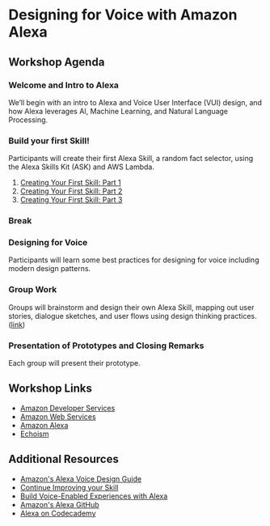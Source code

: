 # Designing for Voice with Amazon Alexa

## Workshop Agenda

### Welcome and Intro to Alexa
We’ll begin with an intro to Alexa and Voice User Interface (VUI) design, and how Alexa leverages AI, Machine Learning, and Natural Language Processing.

### Build your first Skill!
Participants will create their first Alexa Skill, a random fact selector, using the Alexa Skills Kit (ASK) and AWS Lambda.
1. [Creating Your First Skill: Part 1](./workshop_01.md)
1. [Creating Your First Skill: Part 2](./workshop_02.md)
1. [Creating Your First Skill: Part 3](./workshop_03.md)

### Break

### Designing for Voice
Participants will learn some best practices for designing for voice including modern design patterns.

### Group Work
Groups will brainstorm and design their own Alexa Skill, mapping out user stories, dialogue sketches, and user flows using design thinking practices.
([link](./workshop_04.md))

### Presentation of Prototypes and Closing Remarks
Each group will present their prototype.

## Workshop Links
* [Amazon Developer Services](https://developer.amazon.com/)
* [Amazon Web Services](https://aws.amazon.com/)
* [Amazon Alexa](https://alexa.amazon.com)
* [Echoism](https://echosim.io/)

## Additional Resources
* [Amazon's Alexa Voice Design Guide](https://developer.amazon.com/designing-for-voice/)
* [Continue Improving your Skill](https://developer.amazon.com/alexa-skills-kit/tutorials/fact-skill-1)
* [Build Voice-Enabled Experiences with Alexa](https://www.slideshare.net/secret/oTr0Uv51cOus4m)
* [Amazon's Alexa GitHub](http://github.com/alexa)
* [Alexa on Codecademy](https://www.codecademy.com/learn/learn-alexa)
